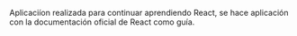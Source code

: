 Aplicaciíon realizada para continuar aprendiendo React, se hace aplicación con la documentación oficial de React como guía.
